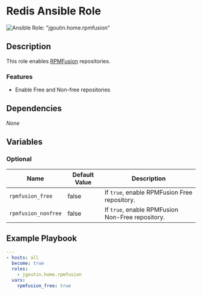 # Redis Ansible Role

![Ansible Role: "jgoutin.home.rpmfusion"](https://github.com/JGoutin/ansible_home/workflows/Ansible%20Role:%20%22jgoutin.home.rpmfusion%22/badge.svg)

## Description

This role enables [RPMFusion](https://rpmfusion.org) repositories.

### Features

* Enable Free and Non-free repositories
    
## Dependencies

*None*

## Variables

### Optional

| Name           | Default Value | Description                        |
| -------------- | ------------- | -----------------------------------|
| `rpmfusion_free`| false | If `true`, enable RPMFusion Free repository.
| `rpmfusion_nonfree`| false | If `true`, enable RPMFusion Non-Free repository.

## Example Playbook

```yaml
---
- hosts: all
  become: true
  roles:
    - jgoutin.home.rpmfusion
  vars:
    rpmfusion_free: true
```
